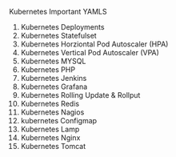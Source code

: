Kubernetes Important YAMLS <br>
1. Kubernetes Deployments <br>
2. Kubernetes Statefulset <br>
3. Kubernetes Horziontal Pod Autoscaler (HPA) <br>
4. Kubernetes Vertical Pod Autoscaler (VPA) <br>
5. Kubernetes MYSQL <br>
6. Kubernetes PHP <br>
7. Kubernetes Jenkins <br>
8. Kubernetes Grafana <br>
9. Kubernetes Rolling Update & Rollput <br>
10. Kubernetes Redis <br>
11. Kubernetes Nagios <br>
12. kubernetes Configmap <br>
13. Kubernetes Lamp <br>
14. Kubernetes Nginx <br>
15. Kubernetes Tomcat <br>

